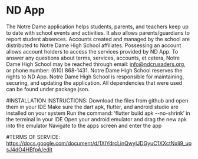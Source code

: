 # ND App

The Notre Dame application helps students, parents, and teachers keep up to date with school events and activities. It also allows parents/guardians to report student absences.
Accounts created and managed by the school are distributed to Notre Dame High School affiliates. Possessing an account allows account holders to access the services provided by ND App.
To answer any questions about terms, services, accounts, et cetera, Notre Dame High School may be reached through email: info@ndcrusaders.org, or phone number: (610) 868-1431.
Notre Dame High School reserves the rights to ND App. Notre Dame High School is responsible for maintaining, securing, and updating the application.
All dependencies that were used can be found under package.json.

#INSTALLATION INSTRUCTIONS:
Download the files from github and open them in your IDE
Make sure the dart apk, flutter, and android studio are installed on your system
Run the command: ‘flutter build apk --no-shrink’ in the terminal in your IDE
Open your android emulator and drag the new apk into the emulator
Navigate to the apps screen and enter the app

#TERMS OF SERVICE:
https://docs.google.com/document/d/1XIYdrcLinQwyIJDGyuC1XXctNxIi9_upsJ4dO4HBfpA/edit
